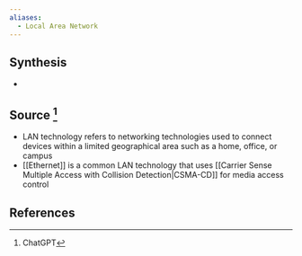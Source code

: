 ```yaml
---
aliases:
  - Local Area Network
---
```

## Synthesis
- 
## Source [^1]
- LAN technology refers to networking technologies used to connect devices within a limited geographical area such as a home, office, or campus
- [[Ethernet]] is a common LAN technology that uses [[Carrier Sense Multiple Access with Collision Detection|CSMA-CD]] for media access control
## References

[^1]: ChatGPT